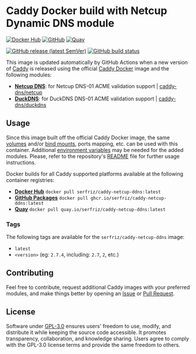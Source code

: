 # Caddy Docker build with Netcup Dynamic DNS module

[![Docker Hub](https://img.shields.io/badge/Docker%20Hub%20-%20serfriz%2Fcaddy--netcup--ddns%20-%20%230db7ed?style=flat&logo=docker)](https://hub.docker.com/r/serfriz/caddy-netcup-ddns)
[![GitHub](https://img.shields.io/badge/GitHub%20-%20serfriz%2Fcaddy--netcup--ddns%20-%20%23333?style=flat&logo=github)](https://ghcr.io/serfriz/caddy-netcup-ddns)
[![Quay](https://img.shields.io/badge/Quay%20-%20serfriz%2Fcaddy--netcup--ddns%20-%20%23CC0000?style=flat&logo=redhat)](https://quay.io/serfriz/caddy-netcup-ddns)

[![GitHub release (latest SemVer)](https://img.shields.io/github/v/release/serfriz/caddy-custom-builds?label=Release)](https://github.com/serfriz/caddy-custom-builds/releases)
[![GitHub build status](https://img.shields.io/github/actions/workflow/status/serfriz/caddy-custom-builds/build.caddy-netcup-ddns.yml?label=Build)](https://github.com/serfriz/caddy-custom-builds/actions/workflows/build.caddy-netcup-ddns.yml)

This image is updated automatically by GitHub Actions when a new version of [Caddy](https://github.com/caddyserver/caddy) is released using the official [Caddy Docker](https://hub.docker.com/_/caddy) image and the following modules:
- [**Netcup DNS**](https://github.com/serfriz/caddy-custom-builds?tab=readme-ov-file#dns-modules): for Netcup DNS-01 ACME validation support | [caddy-dns/netcup](https://github.com/caddy-dns/netcup-ddns)
- [**DuckDNS**](https://github.com/serfriz/caddy-custom-builds?tab=readme-ov-file#dns-modules): for DuckDNS DNS-01 ACME validation support | [caddy-dns/duckdns](https://github.com/caddy-dns/duckdns)

## Usage

Since this image built off the official Caddy Docker image, the same [volumes](https://docs.docker.com/storage/volumes/) and/or [bind mounts](https://docs.docker.com/storage/bind-mounts/), ports mapping, etc. can be used with this container. Additional [environment variables](https://caddyserver.com/docs/caddyfile/concepts#environment-variables) may be needed for the added modules. Please, refer to the repository's [README](https://github.com/serfriz/caddy-custom-builds?tab=readme-ov-file#container-creation) file for further usage instructions.

Docker builds for all Caddy supported platforms available at the following container registries:
- [**Docker Hub**](https://hub.docker.com/r/serfriz/caddy-netcup-ddns) `docker pull serfriz/caddy-netcup-ddns:latest`
- [**GitHub Packages**](https://ghcr.io/serfriz/caddy-netcup-ddns) `docker pull ghcr.io/serfriz/caddy-netcup-ddns:latest`
- [**Quay**](https://quay.io/serfriz/caddy-netcup-ddns) `docker pull quay.io/serfriz/caddy-netcup-ddns:latest`

### Tags

The following tags are available for the `serfriz/caddy-netcup-ddns` image:

- `latest`
- `<version>` (eg: `2.7.4`, including: `2.7`, `2`, etc.)

## Contributing

Feel free to contribute, request additional Caddy images with your preferred modules, and make things better by opening an [Issue](https://github.com/serfriz/caddy-custom-builds/issues) or [Pull Request](https://github.com/serfriz/caddy-custom-builds/pulls).

## License

Software under [GPL-3.0](https://github.com/serfriz/caddy-custom-builds/blob/main/LICENSE) ensures users' freedom to use, modify, and distribute it while keeping the source code accessible. It promotes transparency, collaboration, and knowledge sharing. Users agree to comply with the GPL-3.0 license terms and provide the same freedom to others.